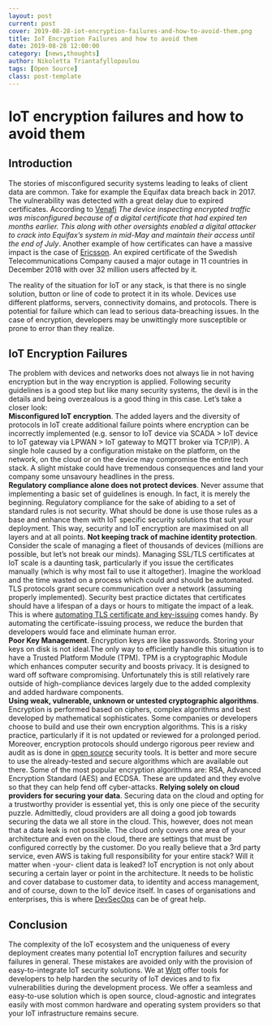 ```yaml
---
layout: post
current: post
cover: 2019-08-28-iot-encryption-failures-and-how-to-avoid-them.png
title: IoT Encryption Failures and how to avoid them
date: 2019-08-28 12:00:00
category: [news,thoughts]
author: Nikoletta Triantafyllopoulou
tags: [Open Source]
class: post-template
---
```

# IoT encryption failures and how to avoid them

## Introduction

The stories of misconfigured security systems leading to leaks of client data are common. Take for example the Equifax data breach back in 2017. The vulnerability was detected with a great delay due to expired certificates. According to [Venafi](https://www.venafi.com/blog/7-data-breaches-caused-human-error-did-encryption-play-role) *The device inspecting encrypted traffic was misconfigured because of a digital certificate that had expired ten months earlier. This along with other oversights enabled a digital attacker to crack into Equifax’s system in mid-May and maintain their access until the end of July*. Another example of how certificates can have a massive impact is the case of [Ericsson](https://www.zdnet.com/article/ericsson-expired-certificate-caused-o2-and-softbank-outages/). An expired certificate of the Swedish Telecommunications Company caused a major outage in 11 countries in December 2018 with over 32 million users affected by it.  

The reality of the situation for IoT or any stack, is that there is no single solution, button or line of code to protect it in its whole. Devices use different platforms, servers, connectivity domains, and protocols. There is potential for failure which can lead to serious data-breaching issues. In the case of encryption, developers may be unwittingly more susceptible or prone to error than they realize. 


## IoT Encryption Failures 

The problem with devices and networks does not always lie in not having encryption but in the way encryption is applied. Following security guidelines is a good step but like many security systems, the devil is in the details and being overzealous is a good thing in this case. Let’s take a closer look:  
**Misconfigured IoT encryption**. The added layers and the diversity of protocols in IoT create additional failure points where encryption can be incorrectly implemented (e.g. sensor to IoT device via SCADA > IoT device to IoT gateway via LPWAN > IoT gateway to MQTT broker via TCP/IP). A single hole caused by a configuration mistake on the platform, on the network, on the cloud or on the device may compromise the entire tech stack. A slight mistake could have tremendous consequences and land your company some unsavoury headlines in the press.    
**Regulatory compliance alone does not protect devices**. Never assume that implementing a basic set of guidelines is enough. In fact, it is merely the beginning. Regulatory compliance for the sake of abiding to a set of standard rules is not security. What should be done is use those rules as a base and enhance them with IoT specific security solutions that suit your deployment. This way, security and IoT encryption are maximised on all layers and at all points. 
**Not keeping track of machine identity protection**. Consider the scale of managing a fleet of thousands of devices (millions are possible, but let’s not break our minds). Managing SSL/TLS certificates at IoT scale is a daunting task, particularly if you issue the certificates manually (which is why most fail to use it altogether). Imagine the workload and the time wasted on a process which could and should be automated. TLS protocols grant secure communication over a network (assuming properly implemented). Security best practice dictates that certificates should have a lifespan of a days or hours to mitigate the impact of a leak. This is where [automating TLS certificate and key-issuing](https://wott.io/blog/thoughts/2019/06/22/wott-secures-the-internet-of-things) comes handy. By automating the certificate-issuing process, we reduce the burden that developers would face and eliminate human error.  
**Poor Key Management**. Encryption keys are like passwords. Storing your keys on disk is not ideal.The only way to efficiently handle this situation is to have a Trusted Platform Module (TPM). TPM is a cryptographic Module which enhances computer security and boosts privacy. It is designed to ward off software compromising. Unfortunately this is still relatively rare outside of high-compliance devices largely due to the added complexity and added hardware components.      
**Using weak, vulnerable, unknown or untested cryptographic algorithms**. Encryption is performed based on ciphers, complex algorithms and best developed by mathematical sophisticates. Some companies or developers choose to build and use their own encryption algorithms. This is a risky practice, particularly if it is not updated or reviewed for a prolonged period. Moreover, encryption protocols should undergo rigorous peer review and audit as is done in [open source](https://wott.io/blog/thoughts/2019/06/25/why-open-source-solutions-are-critical-for-IoT) security tools. It is better and more secure to use the already-tested and secure algorithms which are available out there. Some of the most popular encryption algorithms are: RSA, Advanced Encryption Standard (AES) and ECDSA. These are updated and they evolve so that they can help fend off cyber-attacks. 
**Relying solely on cloud providers for securing your data**. Securing data on the cloud and opting for a trustworthy provider is essential yet, this is only one piece of the security puzzle. Admittedly, cloud providers are all doing a good job towards securing the data we all store in the cloud. This, however, does not mean that a data leak is not possible. The cloud only covers one area of your architecture and even on the cloud, there are settings that must be configured correctly by the customer. Do you really believe that a 3rd party service, even AWS is taking full responsibility for your entire stack? Will it matter when -your- client data is leaked? IoT encryption is not only about securing a certain layer or point in the architecture. It needs to be holistic and cover database to customer data, to identity and access management, and of course, down to the IoT device itself. In cases of organisations and enterprises, this is where [DevSecOps](https://wott.io/blog/thoughts/2019/06/23/why-shift-left-security-is-relevant-for-iot) can be of great help.


## Conclusion

The complexity of the IoT ecosystem and the uniqueness of every deployment creates many potential IoT encryption failures and security failures in general. These mistakes are avoided only with the provision of easy-to-integrate IoT security solutions. We at [Wott](https://wott.io/) offer tools for developers to help harden the security of IoT devices and to fix vulnerabilities during the development process. We offer a seamless and easy-to-use solution which is open source, cloud-agnostic and integrates easily with most  common hardware and operating system providers so that your IoT infrastructure remains secure.